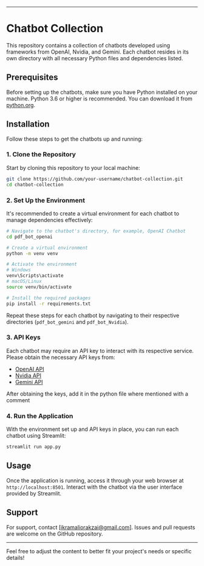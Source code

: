 
---

# Chatbot Collection

This repository contains a collection of chatbots developed using frameworks from OpenAI, Nvidia, and Gemini. Each chatbot resides in its own directory with all necessary Python files and dependencies listed.

## Prerequisites

Before setting up the chatbots, make sure you have Python installed on your machine. Python 3.6 or higher is recommended. You can download it from [python.org](https://www.python.org/downloads/).

## Installation

Follow these steps to get the chatbots up and running:

### 1. Clone the Repository

Start by cloning this repository to your local machine:
```bash
git clone https://github.com/your-username/chatbot-collection.git
cd chatbot-collection
```

### 2. Set Up the Environment

It's recommended to create a virtual environment for each chatbot to manage dependencies effectively:
```bash
# Navigate to the chatbot's directory, for example, OpenAI Chatbot
cd pdf_bot_openai

# Create a virtual environment
python -m venv venv

# Activate the environment
# Windows
venv\Scripts\activate
# macOS/Linux
source venv/bin/activate

# Install the required packages
pip install -r requirements.txt
```

Repeat these steps for each chatbot by navigating to their respective directories (`pdf_bot_gemini` and `pdf_bot_Nvidia`).

### 3. API Keys

Each chatbot may require an API key to interact with its respective service. Please obtain the necessary API keys from:

- [OpenAI API](https://beta.openai.com/signup/)
- [Nvidia API](https://developer.nvidia.com/)
- [Gemini API](https://www.geminicloud.ai/)

After obtaining the keys, add it in the python file where mentioned with a comment

### 4. Run the Application

With the environment set up and API keys in place, you can run each chatbot using Streamlit:
```bash
streamlit run app.py
```

## Usage

Once the application is running, access it through your web browser at `http://localhost:8501`. Interact with the chatbot via the user interface provided by Streamlit.

## Support

For support, contact [ikramaliorakzai@gmail.com]. Issues and pull requests are welcome on the GitHub repository.


---

Feel free to adjust the content to better fit your project's needs or specific details!
 
